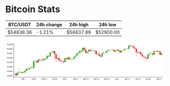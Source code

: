 # Bitcoin Stats

BTC/USDT|24h change|24h high|24h low|
|---|---|---|---|
|$54838.36|-1.21%|$56637.89|$52900.00|

<img src="./chart.svg">
